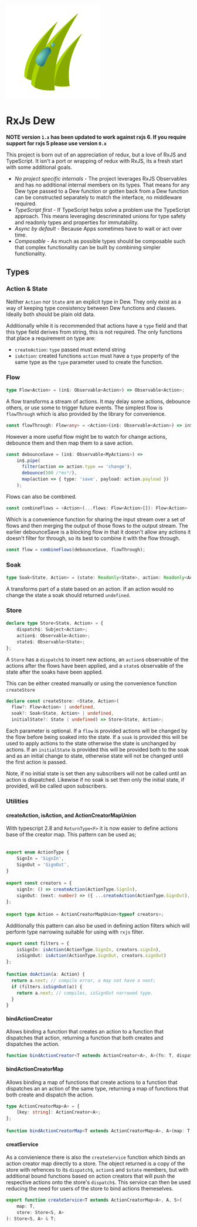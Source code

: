<img title="logo" src="logo/logo.png" style="{width: 20em; height: 20em;}">

# RxJs Dew

**NOTE version `1.x` has been updated to work against rxjs 6. If you require
support for rxjs 5 please use version `0.x`**

This project is born out of an appreciation of redux, but a love of RxJS and
TypeScript. It isn't a port or wrapping of redux with RxJS, its a fresh start
with some additional goals.

- *No project specific internals* - The project leverages RxJS Observables and
  has no additional internal members on its types.  That means for any Dew
  type passed to a Dew function or gotten back from a Dew function can be
  constructed separately to match the interface, no middleware required.
- *TypeScript first* - If TypeScript helps solve a problem use the TypeScript
  approach. This means leveraging descriminated unions for type safety and
  readonly types and properties for immutability.
- *Async by default* - Because Apps sometimes have to wait or act over time.
- *Composable* - As much as possible types should be composable such that
  complex functionality can be built by combining simpler functionality.

## Types

### Action & State

Neither `Action` nor `State` are an explicit type in Dew. They only exist as a
way of keeping type consistency between Dew functions and classes.  Ideally
both should be plain old data.

Additionally while it is recommended that actions have a `type` field and that this
type field derives from string, this is not required. The only functions that place
a requirement on type are:

* `createAction`: `type` passed must extend string
* `isAction`: created functions `action` must have a `type` property of the same type
  as the `type` parameter used to create the function.

### Flow

```typescript
type Flow<Action> = (in$: Observable<Action>) => Observable<Action>;
```

A flow transforms a stream of actions. It may delay some actions, debounce
others, or use some to trigger future events.  The simplest flow is
`flowThrough` which is also provided by the library for convenience.

```typescript
const flowThrough: Flow<any> = <Action>(in$: Observable<Action>) => in$;
```

However a more useful flow might be to watch for change actions, debounce them
and then map them to a save action.

```typescript
const debounceSave = (in$: Observable<MyActions>) =>
    in$.pipe(
      filter(action => action.type == 'change'),
      debounce(500 /*ms*/),
      map(action => { type: 'save', payload: action.payload })
    );
```

Flows can also be combined.

```typescript
const combineFlows = <Action>(...flows: Flow<Action>[]): Flow<Action>
```

Which is a convenience function for sharing the input stream over a set
of flows and then merging the output of those flows to the output stream. The
earlier debounceSave is a blocking flow in that it doesn't allow any actions it
doesn't filter for through, so its best to combine it with the flow through.

```typescript
const flow = combineFlows(debounceSave, flowThrough);
```

### Soak

```typescript
type Soak<State, Action> = (state: Readonly<State>, action: Readonly<Action>) => Partial<State, keyof State> | undefined;
```

A transforms part of a state based on an action.  If an action would no change
the state a soak should returned `undefined`.

### Store

```typescript
declare type Store<State, Action> = {
    dispatch$: Subject<Action>;
    action$: Observable<Action>;
    state$: Observable<State>;
};
```

A `Store` has a `dispatch$` to insert new actions, an `action$` observable of
the actions after the flows have been applied, and a `state$` observable of
the state after the soaks have been applied.

This can be either created manually or using the convenience function `createStore`

```typescript
declare const createStore: <State, Action>(
  flow?: Flow<Action> | undefined,
  soak?: Soak<State, Action> | undefined,
  initialState?: State | undefined) => Store<State, Action>;

```

Each parameter is optional.  If a `flow` is provided actions will be changed by
the flow before being soaked into the state.  If a `soak` is provided this will
be used to apply actions to the state otherwise the state is unchanged by actions.
If an `initialState` is provided this will be provided both to the soak and
as an initial change to state, otherwise state will not be changed until the
first action is passed.

Note, if no initial state is set then any subscribers will not be called until
an action is dispatched. Likewise if no soak is set then only the initial state,
if provided, will be called upon subscribers.

### Utilities

#### createAction, isAction, and ActionCreatorMapUnion

With typescript 2.8 and `ReturnType<F>` it is now easier to define actions base of the
creator map.  This pattern can be used as;

```typescript

export enum ActionType {
    SignIn = 'SignIn',
    SignOut = 'SignOut',
}

export const creators = {
    signIn: () => createAction(ActionType.SignIn),
    signOut: (next: number) => ({ ...createAction(ActionType.SignOut), next })
};

export type Action = ActionCreatorMapUnion<typeof creators>;
```

Additionally this pattern can also be used in defining action filters which will perform
type narrowing suitable for using with `rxjs` filter.

```typescript
export const filters = {
    isSignIn: isAction(ActionType.SignIn, creators.signIn),
    isSignOut: isAction(ActionType.SignOut, creators.signOut)
};

function doAction(a: Action) {
  return a.next; // compile error, a may not have a next;
  if (filters.isSignOut(a)) {
    return a.next; // compiles, isSignOut narrowed type.
  }
}
```

#### bindActionCreator

Allows binding a function that creates an action to a function that dispatches that
action, returning a function that both creates and dispatches the action.

```typescript
function bindActionCreator<T extends ActionCreator<A>, A>(fn: T, dispatch: (action: A) => void): T;
```

#### bindActionCreatorMap

Allows binding a map of functions that create actions to a function that dispatches
an an action of the same type, returning a map of functions that both create and
dispatch the action.

```typescript
type ActionCreatorMap<A> = {
    [key: string]: ActionCreator<A>;
};

function bindActionCreatorMap<T extends ActionCreatorMap<A>, A>(map: T, dispatch: (action: A) => void): T;
```

#### creatService

As a convienience there is also the `createService` function which binds an action
creator map directly to a store.  The object returned is a copy of the store with
refrences to its `dispatch$`, `action$` and `$state` members, but with additional
bound functions based on action creators that will push the respective actions
onto the store's `dispatch$`. This service can then be used reducing the need for
users of the store to bind actions themeselves.

```typescript
export function createService<T extends ActionCreatorMap<A>, A, S>(
    map: T,
    store: Store<S, A>
): Store<S, A> & T;
```